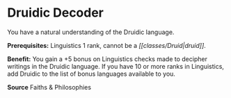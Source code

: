 ﻿---
cssclass: [feats]

---
# Druidic Decoder

You have a natural understanding of the Druidic language.

**Prerequisites:** Linguistics 1 rank, cannot be a _[[classes/Druid|druid]]_.

**Benefit:** You gain a +5 bonus on Linguistics checks made to decipher writings in the Druidic language. If you have 10 or more ranks in Linguistics, add Druidic to the list of bonus languages available to you.

**Source** Faiths & Philosophies